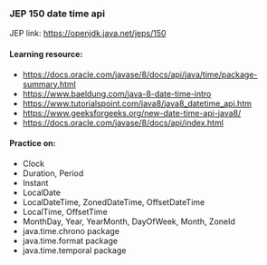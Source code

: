 ### JEP 150 date time api

JEP link: 
https://openjdk.java.net/jeps/150

#### Learning resource:
- https://docs.oracle.com/javase/8/docs/api/java/time/package-summary.html
- https://www.baeldung.com/java-8-date-time-intro
- https://www.tutorialspoint.com/java8/java8_datetime_api.htm
- https://www.geeksforgeeks.org/new-date-time-api-java8/
- https://docs.oracle.com/javase/8/docs/api/index.html

#### Practice on:
- Clock
- Duration, Period
- Instant
- LocalDate
- LocalDateTime, ZonedDateTime, OffsetDateTime
- LocalTime, OffsetTime
- MonthDay, Year, YearMonth, DayOfWeek, Month, ZoneId
- java.time.chrono package
- java.time.format package
- java.time.temporal package
